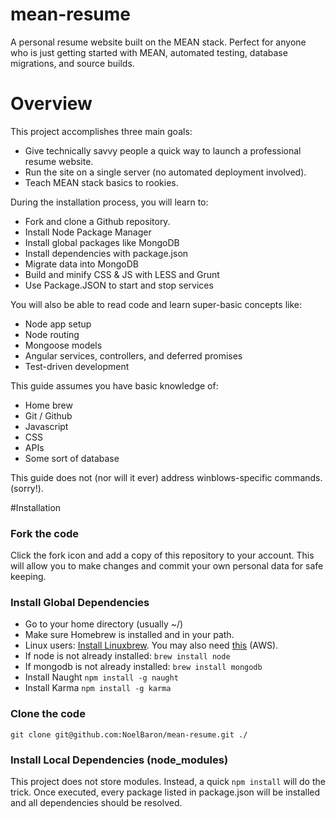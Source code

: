 # mean-resume
A personal resume website built on the MEAN stack. Perfect for anyone who is just getting started with MEAN, automated testing, database migrations, and source builds.

# Overview
This project accomplishes three main goals:
- Give technically savvy people a quick way to launch a professional resume website.
- Run the site on a single server (no automated deployment involved).
- Teach MEAN stack basics to rookies. 

During the installation process, you will learn to:
- Fork and clone a Github repository.
- Install Node Package Manager
- Install global packages like MongoDB
- Install dependencies with package.json
- Migrate data into MongoDB
- Build and minify CSS & JS with LESS and Grunt
- Use Package.JSON to start and stop services

You will also be able to read code and learn super-basic concepts like:
- Node app setup
- Node routing
- Mongoose models
- Angular services, controllers, and deferred promises
- Test-driven development

This guide assumes you have basic knowledge of:
- Home brew 
- Git / Github
- Javascript
- CSS
- APIs
- Some sort of database

This guide does not (nor will it ever) address winblows-specific commands. (sorry!).

#Installation

### Fork the code
Click the fork icon and add a copy of this repository to your account. This will allow you to make changes and commit your own personal data for safe keeping. 

### Install Global Dependencies
- Go to your home directory (usually ~/)
- Make sure Homebrew is installed and in your path. 
- Linux users: [Install Linuxbrew](https://www.digitalocean.com/community/tutorials/how-to-install-and-use-linuxbrew-on-a-linux-vps). You may also need [this](https://github.com/Homebrew/linuxbrew/issues/191#issuecomment-130186458) (AWS).
- If node is not already installed: `brew install node`
- If mongodb is not already installed: `brew install mongodb` 
- Install Naught `npm install -g naught`
- Install Karma `npm install -g karma`

### Clone the code
`git clone git@github.com:NoelBaron/mean-resume.git ./`

### Install Local Dependencies (node_modules)
This project does not store modules. Instead, a quick `npm install` will do the trick. Once executed, every package listed in package.json will be installed and all dependencies should be resolved.



